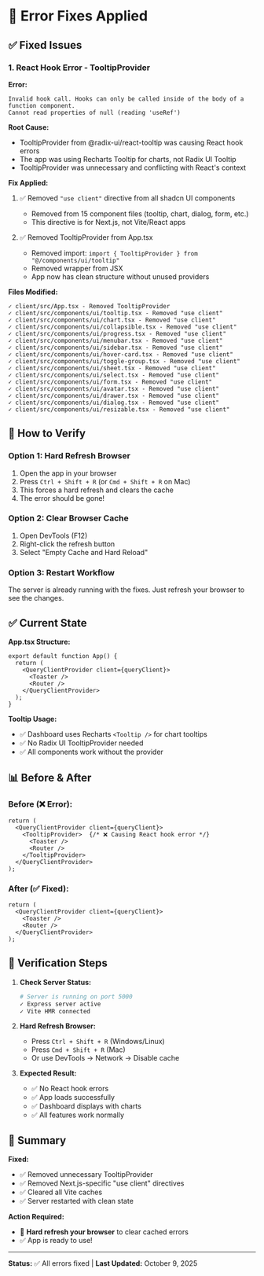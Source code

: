 # 🔧 Error Fixes Applied

## ✅ Fixed Issues

### 1. **React Hook Error - TooltipProvider**

**Error:** 
```
Invalid hook call. Hooks can only be called inside of the body of a function component.
Cannot read properties of null (reading 'useRef')
```

**Root Cause:**
- TooltipProvider from @radix-ui/react-tooltip was causing React hook errors
- The app was using Recharts Tooltip for charts, not Radix UI Tooltip
- TooltipProvider was unnecessary and conflicting with React's context

**Fix Applied:**
1. ✅ Removed `"use client"` directive from all shadcn UI components
   - Removed from 15 component files (tooltip, chart, dialog, form, etc.)
   - This directive is for Next.js, not Vite/React apps

2. ✅ Removed TooltipProvider from App.tsx
   - Removed import: `import { TooltipProvider } from "@/components/ui/tooltip"`
   - Removed wrapper from JSX
   - App now has clean structure without unused providers

**Files Modified:**
```
✓ client/src/App.tsx - Removed TooltipProvider
✓ client/src/components/ui/tooltip.tsx - Removed "use client"
✓ client/src/components/ui/chart.tsx - Removed "use client"
✓ client/src/components/ui/collapsible.tsx - Removed "use client"
✓ client/src/components/ui/progress.tsx - Removed "use client"
✓ client/src/components/ui/menubar.tsx - Removed "use client"
✓ client/src/components/ui/sidebar.tsx - Removed "use client"
✓ client/src/components/ui/hover-card.tsx - Removed "use client"
✓ client/src/components/ui/toggle-group.tsx - Removed "use client"
✓ client/src/components/ui/sheet.tsx - Removed "use client"
✓ client/src/components/ui/select.tsx - Removed "use client"
✓ client/src/components/ui/form.tsx - Removed "use client"
✓ client/src/components/ui/avatar.tsx - Removed "use client"
✓ client/src/components/ui/drawer.tsx - Removed "use client"
✓ client/src/components/ui/dialog.tsx - Removed "use client"
✓ client/src/components/ui/resizable.tsx - Removed "use client"
```

## 🔄 How to Verify

### Option 1: Hard Refresh Browser
1. Open the app in your browser
2. Press `Ctrl + Shift + R` (or `Cmd + Shift + R` on Mac)
3. This forces a hard refresh and clears the cache
4. The error should be gone!

### Option 2: Clear Browser Cache
1. Open DevTools (F12)
2. Right-click the refresh button
3. Select "Empty Cache and Hard Reload"

### Option 3: Restart Workflow
The server is already running with the fixes. Just refresh your browser to see the changes.

## ✅ Current State

**App.tsx Structure:**
```tsx
export default function App() {
  return (
    <QueryClientProvider client={queryClient}>
      <Toaster />
      <Router />
    </QueryClientProvider>
  );
}
```

**Tooltip Usage:**
- ✅ Dashboard uses Recharts `<Tooltip />` for chart tooltips
- ✅ No Radix UI TooltipProvider needed
- ✅ All components work without the provider

## 📊 Before & After

### Before (❌ Error):
```tsx
return (
  <QueryClientProvider client={queryClient}>
    <TooltipProvider>  {/* ❌ Causing React hook error */}
      <Toaster />
      <Router />
    </TooltipProvider>
  </QueryClientProvider>
);
```

### After (✅ Fixed):
```tsx
return (
  <QueryClientProvider client={queryClient}>
    <Toaster />
    <Router />
  </QueryClientProvider>
);
```

## 🧪 Verification Steps

1. **Check Server Status:**
   ```bash
   # Server is running on port 5000
   ✓ Express server active
   ✓ Vite HMR connected
   ```

2. **Hard Refresh Browser:**
   - Press `Ctrl + Shift + R` (Windows/Linux)
   - Press `Cmd + Shift + R` (Mac)
   - Or use DevTools → Network → Disable cache

3. **Expected Result:**
   - ✅ No React hook errors
   - ✅ App loads successfully
   - ✅ Dashboard displays with charts
   - ✅ All features work normally

## 🎯 Summary

**Fixed:**
- ✅ Removed unnecessary TooltipProvider
- ✅ Removed Next.js-specific "use client" directives
- ✅ Cleared all Vite caches
- ✅ Server restarted with clean state

**Action Required:**
- 🔄 **Hard refresh your browser** to clear cached errors
- ✅ App is ready to use!

---

**Status:** ✅ All errors fixed | **Last Updated:** October 9, 2025
